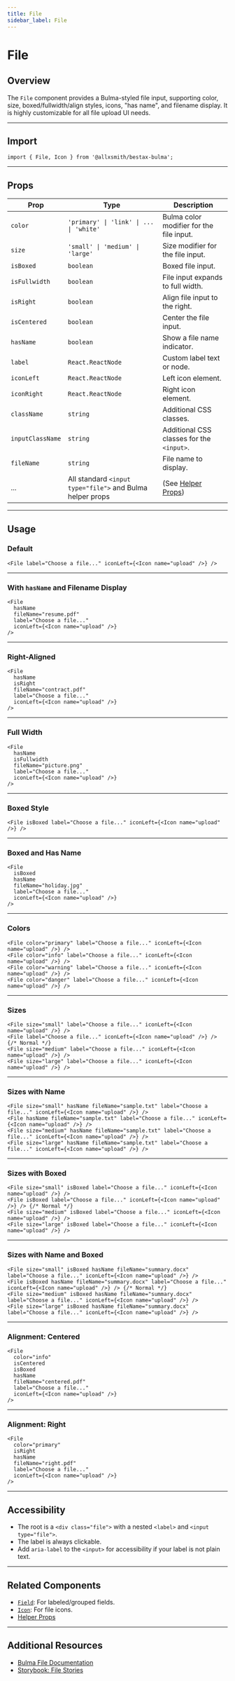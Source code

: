 ```yaml
---
title: File
sidebar_label: File
---
```


# File

## Overview

The `File` component provides a Bulma-styled file input, supporting color, size, boxed/fullwidth/align styles, icons, "has name", and filename display. It is highly customizable for all file upload UI needs.

---

## Import

```tsx
import { File, Icon } from '@allxsmith/bestax-bulma';
```

---

## Props

| Prop             | Type                                                      | Description                                      |
| ---------------- | --------------------------------------------------------- | ------------------------------------------------ |
| `color`          | `'primary' \| 'link' \| ... \| 'white'`                   | Bulma color modifier for the file input.         |
| `size`           | `'small' \| 'medium' \| 'large'`                          | Size modifier for the file input.                |
| `isBoxed`        | `boolean`                                                 | Boxed file input.                                |
| `isFullwidth`    | `boolean`                                                 | File input expands to full width.                |
| `isRight`        | `boolean`                                                 | Align file input to the right.                   |
| `isCentered`     | `boolean`                                                 | Center the file input.                           |
| `hasName`        | `boolean`                                                 | Show a file name indicator.                      |
| `label`          | `React.ReactNode`                                         | Custom label text or node.                       |
| `iconLeft`       | `React.ReactNode`                                         | Left icon element.                               |
| `iconRight`      | `React.ReactNode`                                         | Right icon element.                              |
| `className`      | `string`                                                  | Additional CSS classes.                          |
| `inputClassName` | `string`                                                  | Additional CSS classes for the `<input>`.        |
| `fileName`       | `string`                                                  | File name to display.                            |
| ...              | All standard `<input type="file">` and Bulma helper props | (See [Helper Props](../helpers/usebulmaclasses)) |

---

## Usage

### Default

```tsx
<File label="Choose a file..." iconLeft={<Icon name="upload" />} />
```

---

### With `hasName` and Filename Display

```tsx
<File
  hasName
  fileName="resume.pdf"
  label="Choose a file..."
  iconLeft={<Icon name="upload" />}
/>
```

---

### Right-Aligned

```tsx
<File
  hasName
  isRight
  fileName="contract.pdf"
  label="Choose a file..."
  iconLeft={<Icon name="upload" />}
/>
```

---

### Full Width

```tsx
<File
  hasName
  isFullwidth
  fileName="picture.png"
  label="Choose a file..."
  iconLeft={<Icon name="upload" />}
/>
```

---

### Boxed Style

```tsx
<File isBoxed label="Choose a file..." iconLeft={<Icon name="upload" />} />
```

---

### Boxed and Has Name

```tsx
<File
  isBoxed
  hasName
  fileName="holiday.jpg"
  label="Choose a file..."
  iconLeft={<Icon name="upload" />}
/>
```

---

### Colors

```tsx
<File color="primary" label="Choose a file..." iconLeft={<Icon name="upload" />} />
<File color="info" label="Choose a file..." iconLeft={<Icon name="upload" />} />
<File color="warning" label="Choose a file..." iconLeft={<Icon name="upload" />} />
<File color="danger" label="Choose a file..." iconLeft={<Icon name="upload" />} />
```

---

### Sizes

```tsx
<File size="small" label="Choose a file..." iconLeft={<Icon name="upload" />} />
<File label="Choose a file..." iconLeft={<Icon name="upload" />} /> {/* Normal */}
<File size="medium" label="Choose a file..." iconLeft={<Icon name="upload" />} />
<File size="large" label="Choose a file..." iconLeft={<Icon name="upload" />} />
```

---

### Sizes with Name

```tsx
<File size="small" hasName fileName="sample.txt" label="Choose a file..." iconLeft={<Icon name="upload" />} />
<File hasName fileName="sample.txt" label="Choose a file..." iconLeft={<Icon name="upload" />} />
<File size="medium" hasName fileName="sample.txt" label="Choose a file..." iconLeft={<Icon name="upload" />} />
<File size="large" hasName fileName="sample.txt" label="Choose a file..." iconLeft={<Icon name="upload" />} />
```

---

### Sizes with Boxed

```tsx
<File size="small" isBoxed label="Choose a file..." iconLeft={<Icon name="upload" />} />
<File isBoxed label="Choose a file..." iconLeft={<Icon name="upload" />} /> {/* Normal */}
<File size="medium" isBoxed label="Choose a file..." iconLeft={<Icon name="upload" />} />
<File size="large" isBoxed label="Choose a file..." iconLeft={<Icon name="upload" />} />
```

---

### Sizes with Name and Boxed

```tsx
<File size="small" isBoxed hasName fileName="summary.docx" label="Choose a file..." iconLeft={<Icon name="upload" />} />
<File isBoxed hasName fileName="summary.docx" label="Choose a file..." iconLeft={<Icon name="upload" />} /> {/* Normal */}
<File size="medium" isBoxed hasName fileName="summary.docx" label="Choose a file..." iconLeft={<Icon name="upload" />} />
<File size="large" isBoxed hasName fileName="summary.docx" label="Choose a file..." iconLeft={<Icon name="upload" />} />
```

---

### Alignment: Centered

```tsx
<File
  color="info"
  isCentered
  isBoxed
  hasName
  fileName="centered.pdf"
  label="Choose a file..."
  iconLeft={<Icon name="upload" />}
/>
```

---

### Alignment: Right

```tsx
<File
  color="primary"
  isRight
  hasName
  fileName="right.pdf"
  label="Choose a file..."
  iconLeft={<Icon name="upload" />}
/>
```

---

## Accessibility

- The root is a `<div class="file">` with a nested `<label>` and `<input type="file">`.
- The label is always clickable.
- Add `aria-label` to the `<input>` for accessibility if your label is not plain text.

---

## Related Components

- [`Field`](./field.md): For labeled/grouped fields.
- [`Icon`](../elements/icon.md): For file icons.
- [Helper Props](../helpers/usebulmaclasses.md)

---

## Additional Resources

- [Bulma File Documentation](https://bulma.io/documentation/form/file/)
- [Storybook: File Stories](https://bestax.cc/storybook/?path=/story/form-file--default)

